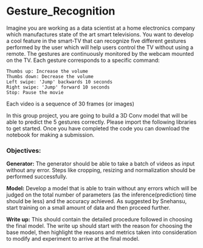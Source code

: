 # Gesture_Recognition

Imagine you are working as a data scientist at a home electronics company which manufactures state of the art smart televisions. You want to develop a cool feature in the smart-TV that can recognize five different gestures performed by the user which will help users control the TV without using a remote. The gestures are continuously monitored by the webcam mounted on the TV. Each gesture corresponds to a specific command:
  
    Thumbs up: Increase the volume
    Thumbs down: Decrease the volume
    Left swipe: 'Jump' backwards 10 seconds
    Right swipe: 'Jump' forward 10 seconds
    Stop: Pause the movie

Each video is a sequence of 30 frames (or images)

In this group project, you are going to build a 3D Conv model that will be able to predict the 5 gestures correctly. Please import the following libraries to get started. Once you have completed the code you can download the notebook for making a submission.

### Objectives:
<b> Generator:</b> The generator should be able to take a batch of videos as input without any error. Steps like cropping, resizing and normalization should be performed successfully.

<b>Model:</b> Develop a model that is able to train without any errors which will be judged on the total number of parameters (as the inference(prediction) time should be less) and the accuracy achieved. As suggested by Snehansu, start training on a small amount of data and then proceed further.

<b>Write up:</b> This should contain the detailed procedure followed in choosing the final model. The write up should start with the reason for choosing the base model, then highlight the reasons and metrics taken into consideration to modify and experiment to arrive at the final model.
